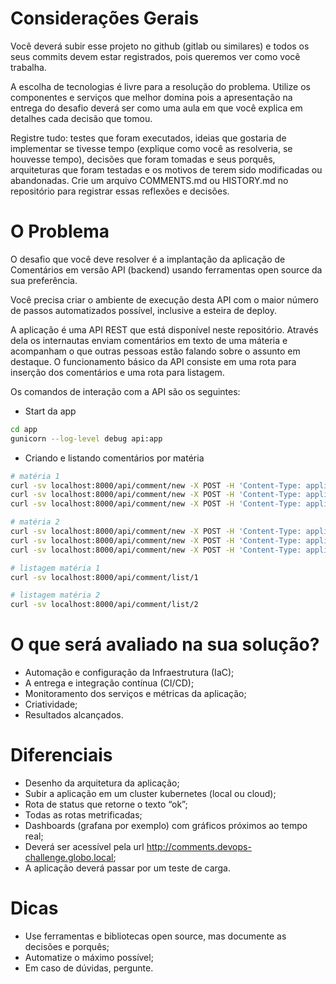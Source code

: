 # Considerações Gerais

Você deverá subir esse projeto no github (gitlab ou similares) e todos os seus commits devem estar registrados, pois queremos ver como você trabalha.

A escolha de tecnologias é livre para a resolução do problema. Utilize os componentes e serviços que melhor domina pois a apresentação na entrega do desafio deverá ser como uma aula em que você explica em detalhes cada decisão que tomou.

Registre tudo: testes que foram executados, ideias que gostaria de implementar se tivesse tempo (explique como você as resolveria, se houvesse tempo), decisões que foram tomadas e seus porquês, arquiteturas que foram testadas e os motivos de terem sido modificadas ou abandonadas. Crie um arquivo COMMENTS.md ou HISTORY.md no repositório para registrar essas reflexões e decisões.


# O Problema

O desafio que você deve resolver é a implantação da aplicação de Comentários em versão API (backend) usando ferramentas open source da sua preferência.

Você precisa criar o ambiente de execução desta API com o maior número de passos automatizados possível, inclusive a esteira de deploy.

A aplicação é uma API REST que está disponível neste repositório. Através dela os internautas enviam comentários em texto de uma máteria e acompanham o que outras pessoas estão falando sobre o assunto em destaque. O funcionamento básico da API consiste em uma rota para inserção dos comentários e uma rota para listagem.

Os comandos de interação com a API são os seguintes:

* Start da app
```bash
cd app
gunicorn --log-level debug api:app
```

* Criando e listando comentários por matéria
```bash
# matéria 1
curl -sv localhost:8000/api/comment/new -X POST -H 'Content-Type: application/json' -d '{"email":"alice@example.com","comment":"first post!","content_id":1}'
curl -sv localhost:8000/api/comment/new -X POST -H 'Content-Type: application/json' -d '{"email":"alice@example.com","comment":"ok, now I am gonna say something more useful","content_id":1}'
curl -sv localhost:8000/api/comment/new -X POST -H 'Content-Type: application/json' -d '{"email":"bob@example.com","comment":"I agree","content_id":1}'

# matéria 2
curl -sv localhost:8000/api/comment/new -X POST -H 'Content-Type: application/json' -d '{"email":"bob@example.com","comment":"I guess this is a good thing","content_id":2}'
curl -sv localhost:8000/api/comment/new -X POST -H 'Content-Type: application/json' -d '{"email":"charlie@example.com","comment":"Indeed, dear Bob, I believe so as well","content_id":2}'
curl -sv localhost:8000/api/comment/new -X POST -H 'Content-Type: application/json' -d '{"email":"eve@example.com","comment":"Nah, you both are wrong","content_id":2}'

# listagem matéria 1
curl -sv localhost:8000/api/comment/list/1

# listagem matéria 2
curl -sv localhost:8000/api/comment/list/2
```

# O que será avaliado na sua solução?

- Automação e configuração da Infraestrutura (IaC);
- A entrega e integração contínua (CI/CD);
- Monitoramento dos serviços e métricas da aplicação;
- Criatividade;
- Resultados alcançados.

# Diferenciais

- Desenho da arquitetura da aplicação;
- Subir a aplicação em um cluster kubernetes (local ou cloud);
- Rota de status que retorne o texto “ok”;
- Todas as rotas metrificadas;
- Dashboards (grafana por exemplo) com gráficos próximos ao tempo real;
- Deverá ser acessível pela url http://comments.devops-challenge.globo.local;
- A aplicação deverá passar por um teste de carga.

# Dicas

- Use ferramentas e bibliotecas open source, mas documente as decisões e porquês;
- Automatize o máximo possível;
- Em caso de dúvidas, pergunte.
